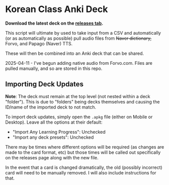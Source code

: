 # Korean Class Anki Deck

**Download the latest deck on the [releases tab](/releases).**

This script will ultimate by used to take input from a CSV and automatically
(or as automatically as possible) pull audio files from ~~Naver dictionary,~~ Forvo, and Papago
(Naver) TTS.

These will then be combined into an Anki deck that can be shared.

2025-04-11 - I've begun adding native audio from Forvo.com. Files are pulled manually, and so are stored in this
repo.

## Importing Deck Updates

**Note**: The deck must remain at the top level (not nested within a deck "folder"). This is due to
"folders" being decks themselves and causing the ID/name of the imported deck to not match.

To import deck updates, simply open the `.apkg` file (either on Mobile or Desktop). Leave all the
options at their default:

- "Import Any Learning Progress": Unchecked
- "Import any deck presets": Unchecked

There may be times where different options will be required (as changes are made to the card format,
etc) but those times will be called out specifically on the releases page along with the new file.

In the event that a card is changed dramatically, the old (possibly incorrect) card will need to be
manually removed. I will also include instructions for that.
